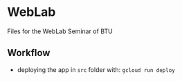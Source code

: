 # WebLab

Files for the WebLab Seminar of BTU

## Workflow

* deploying the app in `src` folder with: `gcloud run deploy`
